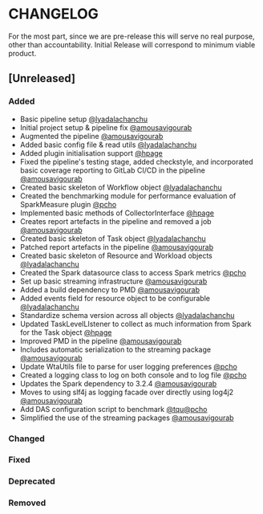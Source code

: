 # CHANGELOG
For the most part, since we are pre-release this will serve no real purpose, other than accountability. Initial Release will correspond to minimum viable product.

## [Unreleased]
### Added
- Basic pipeline setup [@lyadalachanchu](https://gitlab.ewi.tudelft.nl/lyadalachanchu)
- Initial project setup & pipeline fix [@amousavigourab](https://gitlab.ewi.tudelft.nl/amousavigourab)
- Augmented the pipeline [@amousavigourab](https://gitlab.ewi.tudelft.nl/amousavigourab)
- Added basic config file & read utils [@lyadalachanchu](https://gitlab.ewi.tudelft.nl/lyadalachanchu)
- Added plugin initialisation support [@hpage](https://gitlab.ewi.tudelft.nl/hpage)
- Fixed the pipeline's testing stage, added checkstyle, and incorporated basic coverage reporting to GitLab CI/CD in the pipeline [@amousavigourab](https://gitlab.ewi.tudelft.nl/amousavigourab)
- Created basic skeleton of Workflow object [@lyadalachanchu](https://gitlab.ewi.tudelft.nl/lyadalachanchu)
- Created the benchmarking module for performance evaluation of SparkMeasure plugin [@pcho](https://gitlab.ewi.tudelft.nl/pcho)
- Implemented basic methods of CollectorInterface [@hpage](https://gitlab.ewi.tudelft.nl/hpage)
- Creates report artefacts in the pipeline and removed a job [@amousavigourab](https://gitlab.ewi.tudelft.nl/amousavigourab)
- Created basic skeleton of Task object [@lyadalachanchu](https://gitlab.ewi.tudelft.nl/lyadalachanchu)
- Patched report artefacts in the pipeline [@amousavigourab](https://gitlab.ewi.tudelft.nl/amousavigourab)
- Created basic skeleton of Resource and Workload objects [@lyadalachanchu](https://gitlab.ewi.tudelft.nl/lyadalachanchu)
- Created the Spark datasource class to access Spark metrics [@pcho](https://gitlab.ewi.tudelft.nl/pcho)
- Set up basic streaming infrastructure [@amousavigourab](https://gitlab.ewi.tudelft.nl/amousavigourab)
- Added a build dependency to PMD [@amousavigourab](https://gitlab.ewi.tudelft.nl/amousavigourab)
- Added events field for resource object to be configurable [@lyadalachanchu](https://gitlab.ewi.tudelft.nl/lyadalachanchu)
- Standardize schema version across all objects [@lyadalachanchu](https://gitlab.ewi.tudelft.nl/lyadalachanchu)
- Updated TaskLevelLIstener to collect as much information from Spark for the Task object [@hpage](https://gitlab.ewi.tudelft.nl/hpage)
- Improved PMD in the pipeline [@amousavigourab](https://gitlab.ewi.tudelft.nl/amousavigourab)
- Includes automatic serialization to the streaming package [@amousavigourab](https://gitlab.ewi.tudelft.nl/amousavigourab)
- Update WtaUtils file to parse for user logging preferences [@pcho](https://gitlab.ewi.tudelft.nl/pcho)
- Created a logging class to log on both console and to log file [@pcho](https://gitlab.ewi.tudelft.nl/pcho)
- Updates the Spark dependency to 3.2.4 [@amousavigourab](https://gitlab.ewi.tudelft.nl/amousavigourab)
- Moves to using slf4j as logging facade over directly using log4j2 [@amousavigourab](https://gitlab.ewi.tudelft.nl/amousavigourab)
- Add DAS configuration script to benchmark [@tqu](https://gitlab.ewi.tudelft.nl/tqu)[@pcho](https://gitlab.ewi.tudelft.nl/pcho)
- Simplified the use of the streaming packages [@amousavigourab](https://gitlab.ewi.tudelft.nl/amousavigourab)

### Changed

### Fixed

### Deprecated

### Removed
